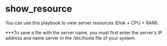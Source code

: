 # show_resource
You can use this playbook to view server resources (Disk + CPU + RAM).

***To save a file with the server name, you must first enter the server's IP address and name server in the /etc/hosts file of your system.
